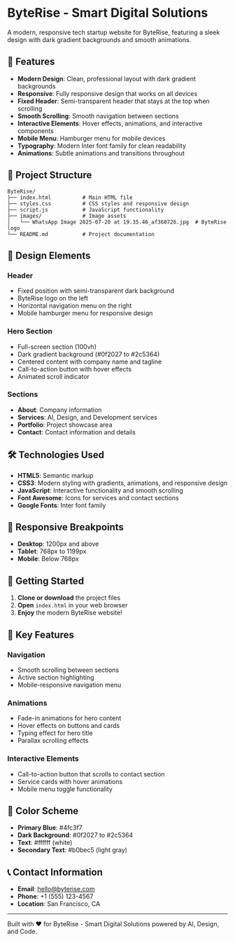 # ByteRise - Smart Digital Solutions

A modern, responsive tech startup website for ByteRise, featuring a sleek design with dark gradient backgrounds and smooth animations.

## 🚀 Features

- **Modern Design**: Clean, professional layout with dark gradient backgrounds
- **Responsive**: Fully responsive design that works on all devices
- **Fixed Header**: Semi-transparent header that stays at the top when scrolling
- **Smooth Scrolling**: Smooth navigation between sections
- **Interactive Elements**: Hover effects, animations, and interactive components
- **Mobile Menu**: Hamburger menu for mobile devices
- **Typography**: Modern Inter font family for clean readability
- **Animations**: Subtle animations and transitions throughout

## 📁 Project Structure

```
ByteRise/
├── index.html          # Main HTML file
├── styles.css          # CSS styles and responsive design
├── script.js           # JavaScript functionality
├── images/             # Image assets
│   └── WhatsApp Image 2025-07-20 at 19.35.46_af360726.jpg  # ByteRise logo
└── README.md           # Project documentation
```

## 🎨 Design Elements

### Header

- Fixed position with semi-transparent dark background
- ByteRise logo on the left
- Horizontal navigation menu on the right
- Mobile hamburger menu for responsive design

### Hero Section

- Full-screen section (100vh)
- Dark gradient background (#0f2027 to #2c5364)
- Centered content with company name and tagline
- Call-to-action button with hover effects
- Animated scroll indicator

### Sections

- **About**: Company information
- **Services**: AI, Design, and Development services
- **Portfolio**: Project showcase area
- **Contact**: Contact information and details

## 🛠️ Technologies Used

- **HTML5**: Semantic markup
- **CSS3**: Modern styling with gradients, animations, and responsive design
- **JavaScript**: Interactive functionality and smooth scrolling
- **Font Awesome**: Icons for services and contact sections
- **Google Fonts**: Inter font family

## 📱 Responsive Breakpoints

- **Desktop**: 1200px and above
- **Tablet**: 768px to 1199px
- **Mobile**: Below 768px

## 🚀 Getting Started

1. **Clone or download** the project files
2. **Open** `index.html` in your web browser
3. **Enjoy** the modern ByteRise website!

## 🎯 Key Features

### Navigation

- Smooth scrolling between sections
- Active section highlighting
- Mobile-responsive navigation menu

### Animations

- Fade-in animations for hero content
- Hover effects on buttons and cards
- Typing effect for hero title
- Parallax scrolling effects

### Interactive Elements

- Call-to-action button that scrolls to contact section
- Service cards with hover animations
- Mobile menu toggle functionality

## 🎨 Color Scheme

- **Primary Blue**: #4fc3f7
- **Dark Background**: #0f2027 to #2c5364
- **Text**: #ffffff (white)
- **Secondary Text**: #b0bec5 (light gray)

## 📞 Contact Information

- **Email**: hello@byterise.com
- **Phone**: +1 (555) 123-4567
- **Location**: San Francisco, CA

---

Built with ❤️ for ByteRise - Smart Digital Solutions powered by AI, Design, and Code.
